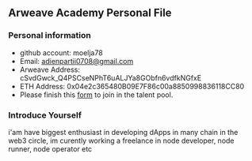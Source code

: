 ## Arweave Academy Personal File

### Personal information

- github account: moelja78
- Email: adienpartii0708@gmail.com
- Arweave Address: cSvdGwck_Q4PSCseNPhT6uALJYa8GObfn6vdfkNGfxE
- ETH Address: 0x04e2c365480B09E7F86c00a8850998836118CC80
- Please finish this [form](https://docs.google.com/forms/d/e/1FAIpQLSfWA5fIIcBgmRppm3jNz5vmf9Mai_QMVil-2pO4r7YKn_Zhtw/viewform?usp=sf_link) to join in the talent pool.

### Introduce Yourself
 i'am have biggest enthusiast in developing dApps in many chain in the web3 circle, im curently working a freelance in node developer, node runner, node operator etc
